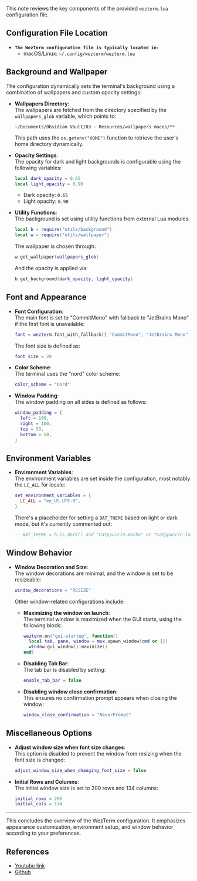 This note reviews the key components of the provided `wezterm.lua` configuration file.

## Configuration File Location

- **`The WezTerm configuration file is typically located in:`**
  - macOS/Linux: `~/.config/wezterm/wezterm.lua`
## Background and Wallpaper

The configuration dynamically sets the terminal's background using a combination of wallpapers and custom opacity settings:

- **Wallpapers Directory**:  
  The wallpapers are fetched from the directory specified by the `wallpapers_glob` variable, which points to:

  ```plaintext
  ~/Documents/Obsidian Vault/03 - Resources/wallpapers macos/**
  ```

  This path uses the `os.getenv("HOME")` function to retrieve the user's home directory dynamically.

- **Opacity Settings**:  
  The opacity for dark and light backgrounds is configurable using the following variables:

  ```lua
  local dark_opacity = 0.65
  local light_opacity = 0.90
  ```

  - Dark opacity: `0.65`
  - Light opacity: `0.90`

- **Utility Functions**:  
  The background is set using utility functions from external Lua modules:
  
  ```lua
  local b = require("utils/background")
  local w = require("utils/wallpaper")
  ```

  The wallpaper is chosen through:

  ```lua
  w.get_wallpaper(wallpapers_glob)
  ```

  And the opacity is applied via:

  ```lua
  b.get_background(dark_opacity, light_opacity)
  ```

## Font and Appearance

- **Font Configuration**:  
  The main font is set to "CommitMono" with fallback to "JetBrains Mono" if the first font is unavailable:

  ```lua
  font = wezterm.font_with_fallback({ "CommitMono", "JetBrains Mono" })
  ```

  The font size is defined as:

  ```lua
  font_size = 20
  ```

- **Color Scheme**:  
  The terminal uses the "nord" color scheme:

  ```lua
  color_scheme = "nord"
  ```

- **Window Padding**:  
  The window padding on all sides is defined as follows:

  ```lua
  window_padding = {
    left = 100,
    right = 100,
    top = 50,
    bottom = 50,
  }
  ```

## Environment Variables

- **Environment Variables**:  
  The environment variables are set inside the configuration, most notably the `LC_ALL` for locale:

  ```lua
  set_environment_variables = {
    LC_ALL = "en_US.UTF-8",
  }
  ```

  There's a placeholder for setting a `BAT_THEME` based on light or dark mode, but it's currently commented out:

  ```lua
  -- BAT_THEME = h.is_dark() and "Catppuccin-mocha" or "Catppuccin-latte"
  ```

## Window Behavior

- **Window Decoration and Size**:  
  The window decorations are minimal, and the window is set to be resizeable:

  ```lua
  window_decorations = "RESIZE"
  ```

  Other window-related configurations include:

  - **Maximizing the window on launch**:  
    The terminal window is maximized when the GUI starts, using the following block:

    ```lua
    wezterm.on("gui-startup", function()
      local tab, pane, window = mux.spawn_window(cmd or {})
      window:gui_window():maximize()
    end)
    ```

  - **Disabling Tab Bar**:  
    The tab bar is disabled by setting:

    ```lua
    enable_tab_bar = false
    ```

  - **Disabling window close confirmation**:  
    This ensures no confirmation prompt appears when closing the window:

    ```lua
    window_close_confirmation = "NeverPrompt"
    ```

## Miscellaneous Options

- **Adjust window size when font size changes**:  
  This option is disabled to prevent the window from resizing when the font size is changed:

  ```lua
  adjust_window_size_when_changing_font_size = false
  ```

- **Initial Rows and Columns**:  
  The initial window size is set to 200 rows and 134 columns:

  ```lua
  initial_rows = 200
  initial_cols = 134
  ```

---

This concludes the overview of the WezTerm configuration. It emphasizes appearance customization, environment setup, and window behavior according to your preferences.

## References

- [Youtube link](https://youtu.be/hqP0XdB7VcA) 
- [Github](https://github.com/joshmedeski/dotfiles/tree/main/.config/wezterm)